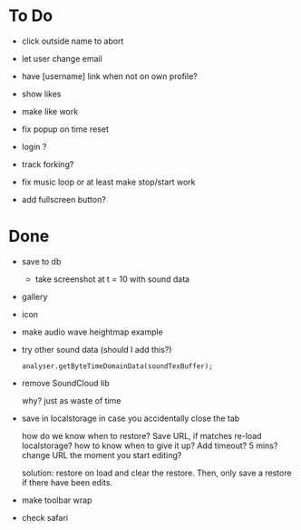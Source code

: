 ﻿# To Do

*   click outside name to abort

*   let user change email

*   have [username] link when not on own profile?

*   show likes

*   make like work

*   fix popup on time reset

*   login ?

*   track forking?

*   fix music loop or at least make stop/start work

*   add fullscreen button?

# Done

*   save to db

    * take screenshot at t = 10 with sound data

*   gallery

*   icon

*   make audio wave heightmap example

*   try other sound data (should I add this?)

        analyser.getByteTimeDomainData(soundTexBuffer);

*   remove SoundCloud lib

    why? just as waste of time

*   save in localstorage in case you accidentally close the tab

    how do we know when to restore? Save URL, if matches re-load
    localstorage? how to know when to give it up? Add timeout? 5 mins?
    change URL the moment you start editing?

    solution: restore on load and clear the restore. Then, only
    save a restore if there have been edits.

*   make toolbar wrap

*   check safari


